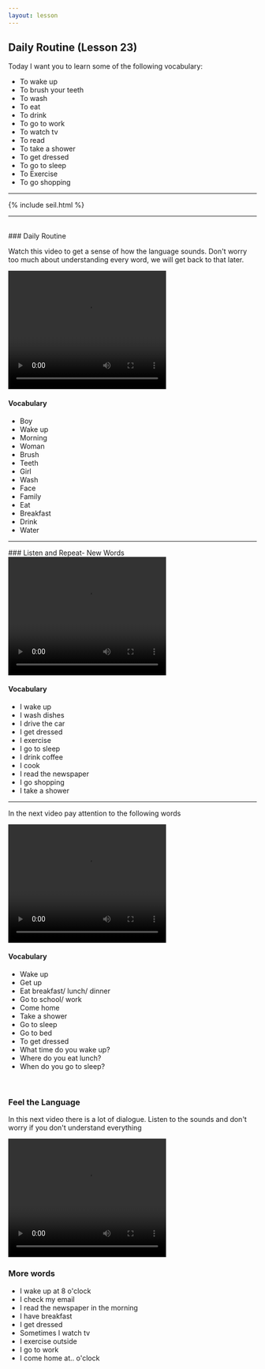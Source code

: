 ```yaml
---
layout: lesson
---
```

## Daily Routine (Lesson 23)


Today I want you to learn some of the following vocabulary:

* To wake up
* To brush your teeth
* To wash 
* To eat 
* To drink
* To go to work
* To watch tv 
* To read
* To take a shower 
* To get dressed
* To go to sleep
* To Exercise 
* To go shopping 


<hr>
<div class="our-book">{% include seil.html %}</div>

<hr>

<br class="column">
### Daily Routine

Watch this video to get a sense of how the language sounds. Don't worry too much about understanding every word, we will get back to that later.


<video width="320" height="240" preload="none">
    <source type="video/youtube" src="http://www.youtube.com/watch?v=0qwZ8UUQfQw" />
</video>

#### Vocabulary

* Boy 
* Wake up 
* Morning
* Woman
* Brush 
* Teeth 
* Girl
* Wash 
* Face 
* Family 
* Eat 
* Breakfast 
* Drink 
* Water 


<hr>
### Listen and Repeat- New Words  

<video width="320" height="240" preload="none">
    <source type="video/youtube" src="http://www.youtube.com/watch?v=UgkzneWLluw" />
</video>

#### Vocabulary

* I wake up
* I wash dishes 
* I drive the car
* I get dressed
* I exercise 
* I go to sleep
* I drink coffee
* I cook
* I read the newspaper
* I go shopping 
* I take a shower

<hr>

In the next video pay attention to the following words


<video width="320" height="240" preload="none">
    <source type="video/youtube" src="http://www.youtube.com/watch?v=1fkJippQR4U" />
</video>

#### Vocabulary

* Wake up
* Get up 
* Eat breakfast/ lunch/ dinner
* Go to school/ work
* Come home
* Take a shower
* Go to sleep 
* Go to bed
* To get dressed
* What time do you wake up?
* Where do you eat lunch?
* When do you go to sleep? 


<br class="column">

### Feel the Language 

In this next video there is a lot of dialogue. 
Listen to the sounds and don't worry if you don't understand everything

<video width="320" height="240" preload="none">
    <source type="video/youtube" src="http://www.youtube.com/watch?v=Kq0CQhCZ2jk" />
</video>


<br class="column">

### More words


* I wake up at 8 o'clock
* I check my email
* I read the newspaper in the morning 
* I have breakfast 
* I get dressed 
* Sometimes I watch tv
* I exercise outside 
* I go to work 
* I come home at.. o'clock





